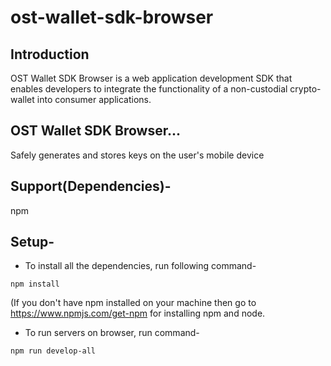 # ost-wallet-sdk-browser

## Introduction
OST Wallet SDK Browser is a web application development SDK that enables developers to integrate the functionality of a non-custodial crypto-wallet into consumer applications.

## OST Wallet SDK Browser...
Safely generates and stores keys on the user's mobile device

## Support(Dependencies)- 
npm 

## Setup-
- To install all the dependencies, run following command-

```
npm install
```
(If you don't have npm installed on your machine then go to https://www.npmjs.com/get-npm for installing npm and node.

- To run servers on browser, run command-
```
npm run develop-all
```
	

